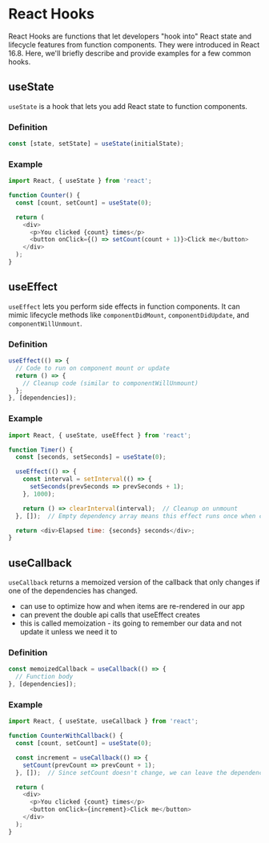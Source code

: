 # React Hooks

React Hooks are functions that let developers "hook into" React state and lifecycle features from function components. They were introduced in React 16.8. Here, we'll briefly describe and provide examples for a few common hooks.

## useState

`useState` is a hook that lets you add React state to function components.

### Definition

```javascript
const [state, setState] = useState(initialState);
```

### Example

```javascript
import React, { useState } from 'react';

function Counter() {
  const [count, setCount] = useState(0);

  return (
    <div>
      <p>You clicked {count} times</p>
      <button onClick={() => setCount(count + 1)}>Click me</button>
    </div>
  );
}
```

## useEffect

`useEffect` lets you perform side effects in function components. It can mimic lifecycle methods like `componentDidMount`, `componentDidUpdate`, and `componentWillUnmount`.

### Definition

```javascript
useEffect(() => {
  // Code to run on component mount or update
  return () => {
    // Cleanup code (similar to componentWillUnmount)
  };
}, [dependencies]);
```

### Example

```javascript
import React, { useState, useEffect } from 'react';

function Timer() {
  const [seconds, setSeconds] = useState(0);

  useEffect(() => {
    const interval = setInterval(() => {
      setSeconds(prevSeconds => prevSeconds + 1);
    }, 1000);

    return () => clearInterval(interval);  // Cleanup on unmount
  }, []);  // Empty dependency array means this effect runs once when component mounts

  return <div>Elapsed time: {seconds} seconds</div>;
}
```

## useCallback

`useCallback` returns a memoized version of the callback that only changes if one of the dependencies has changed.
- can use to optimize how and when items are re-rendered in our app
- can prevent the double api calls that useEffect creates
- this is called memoization - its going to remember our data and not update it unless we need it to

### Definition

```javascript
const memoizedCallback = useCallback(() => {
  // Function body
}, [dependencies]);
```

### Example

```javascript
import React, { useState, useCallback } from 'react';

function CounterWithCallback() {
  const [count, setCount] = useState(0);

  const increment = useCallback(() => {
    setCount(prevCount => prevCount + 1);
  }, []);  // Since setCount doesn't change, we can leave the dependency array empty

  return (
    <div>
      <p>You clicked {count} times</p>
      <button onClick={increment}>Click me</button>
    </div>
  );
}
```